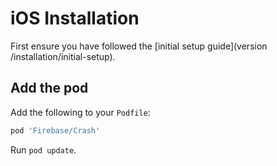 # iOS Installation

First ensure you have followed the [initial setup guide](version /installation/initial-setup).

## Add the pod

Add the following to your `Podfile`:

```ruby
pod 'Firebase/Crash'
```

Run `pod update`.
